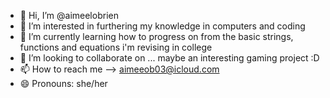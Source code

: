 - 👋 Hi, I’m @aimeelobrien
- 👀 I’m interested in furthering my knowledge in computers and coding
- 🌱 I’m currently learning how to progress on from the basic strings, functions and equations i'm revising in college
- 💞️ I’m looking to collaborate on ... maybe an interesting gaming project :D
- 📫 How to reach me --> aimeeob03@icloud.com
- 😄 Pronouns: she/her


<!---
aimeelobrien/aimeelobrien is a ✨ special ✨ repository because its `README.md` (this file) appears on your GitHub profile.
You can click the Preview link to take a look at your changes.
--->
